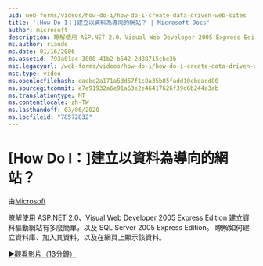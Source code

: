```yaml
---
uid: web-forms/videos/how-do-i/how-do-i-create-data-driven-web-sites
title: '[How Do I：]建立以資料為導向的網站？ | Microsoft Docs'
author: microsoft
description: 瞭解使用 ASP.NET 2.0、Visual Web Developer 2005 Express Edition 建立資料驅動網站有多麼簡單，以及 SQL Server 2005 Express Edition。 學習 。
ms.author: riande
ms.date: 01/16/2006
ms.assetid: 793a01ac-3800-41b2-b542-2d88715cbe3b
msc.legacyurl: /web-forms/videos/how-do-i/how-do-i-create-data-driven-web-sites
msc.type: video
ms.openlocfilehash: eaebe2a171a5dd57f1c8a35b85fadd10ebeadd80
ms.sourcegitcommit: e7e91932a6e91a63e2e46417626f39d6b244a3ab
ms.translationtype: MT
ms.contentlocale: zh-TW
ms.lasthandoff: 03/06/2020
ms.locfileid: "78572832"
---
```

# <a name="how-do-i-create-data-driven-web-sites"></a>[How Do I：]建立以資料為導向的網站？

由[Microsoft](https://github.com/microsoft)

瞭解使用 ASP.NET 2.0、Visual Web Developer 2005 Express Edition 建立資料驅動網站有多麼簡單，以及 SQL Server 2005 Express Edition。 瞭解如何建立資料庫、加入其資料，以及在網頁上顯示該資料。

[&#9654;觀看影片（13分鐘）](https://channel9.msdn.com/Blogs/ASP-NET-Site-Videos/how-do-i-create-data-driven-web-sites)
